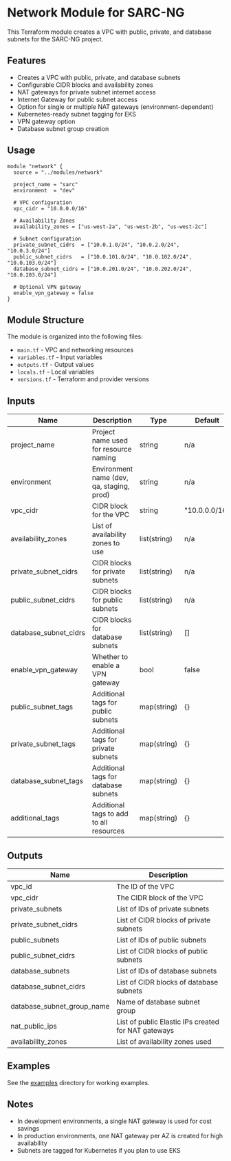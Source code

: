 # Network Module for SARC-NG

This Terraform module creates a VPC with public, private, and database subnets for the SARC-NG project.

## Features

- Creates a VPC with public, private, and database subnets
- Configurable CIDR blocks and availability zones
- NAT gateways for private subnet internet access
- Internet Gateway for public subnet access
- Option for single or multiple NAT gateways (environment-dependent)
- Kubernetes-ready subnet tagging for EKS
- VPN gateway option
- Database subnet group creation

## Usage

```hcl
module "network" {
  source = "../modules/network"

  project_name = "sarc"
  environment  = "dev"

  # VPC configuration
  vpc_cidr = "10.0.0.0/16"
  
  # Availability Zones
  availability_zones = ["us-west-2a", "us-west-2b", "us-west-2c"]
  
  # Subnet configuration
  private_subnet_cidrs  = ["10.0.1.0/24", "10.0.2.0/24", "10.0.3.0/24"]
  public_subnet_cidrs   = ["10.0.101.0/24", "10.0.102.0/24", "10.0.103.0/24"]
  database_subnet_cidrs = ["10.0.201.0/24", "10.0.202.0/24", "10.0.203.0/24"]

  # Optional VPN gateway
  enable_vpn_gateway = false
}
```

## Module Structure

The module is organized into the following files:

- `main.tf` - VPC and networking resources
- `variables.tf` - Input variables
- `outputs.tf` - Output values
- `locals.tf` - Local variables
- `versions.tf` - Terraform and provider versions

## Inputs

| Name | Description | Type | Default | Required |
|------|-------------|------|---------|:--------:|
| project_name | Project name used for resource naming | string | n/a | yes |
| environment | Environment name (dev, qa, staging, prod) | string | n/a | yes |
| vpc_cidr | CIDR block for the VPC | string | "10.0.0.0/16" | no |
| availability_zones | List of availability zones to use | list(string) | n/a | yes |
| private_subnet_cidrs | CIDR blocks for private subnets | list(string) | n/a | yes |
| public_subnet_cidrs | CIDR blocks for public subnets | list(string) | n/a | yes |
| database_subnet_cidrs | CIDR blocks for database subnets | list(string) | [] | no |
| enable_vpn_gateway | Whether to enable a VPN gateway | bool | false | no |
| public_subnet_tags | Additional tags for public subnets | map(string) | {} | no |
| private_subnet_tags | Additional tags for private subnets | map(string) | {} | no |
| database_subnet_tags | Additional tags for database subnets | map(string) | {} | no |
| additional_tags | Additional tags to add to all resources | map(string) | {} | no |

## Outputs

| Name | Description |
|------|-------------|
| vpc_id | The ID of the VPC |
| vpc_cidr | The CIDR block of the VPC |
| private_subnets | List of IDs of private subnets |
| private_subnet_cidrs | List of CIDR blocks of private subnets |
| public_subnets | List of IDs of public subnets |
| public_subnet_cidrs | List of CIDR blocks of public subnets |
| database_subnets | List of IDs of database subnets |
| database_subnet_cidrs | List of CIDR blocks of database subnets |
| database_subnet_group_name | Name of database subnet group |
| nat_public_ips | List of public Elastic IPs created for NAT gateways |
| availability_zones | List of availability zones used |

## Examples

See the [examples](./examples) directory for working examples.

## Notes

- In development environments, a single NAT gateway is used for cost savings
- In production environments, one NAT gateway per AZ is created for high availability
- Subnets are tagged for Kubernetes if you plan to use EKS 